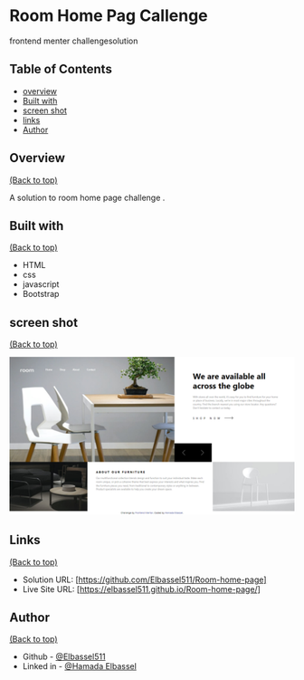 # Room Home Pag Callenge
 frontend menter challengesolution 

## Table of Contents

* [overview](#overview)
* [Built with](#built-with)
* [screen shot](#screen-shot)
* [links](#links)
* [Author](#author)

## Overview
[(Back to top)](#table-of-contents)

A solution to room home page challenge .

## Built with
[(Back to top)](#table-of-contents)
- HTML
- css
- javascript
- Bootstrap


## screen shot
[(Back to top)](#table-of-contents)

![Screenshot](images/Frontend%20Mentor%20_%20Room%20homepage.png)

## Links
[(Back to top)](#table-of-contents)

- Solution URL: [https://github.com/Elbassel511/Room-home-page]
- Live Site URL: [https://elbassel511.github.io/Room-home-page/]


## Author
[(Back to top)](#table-of-contents)

- Github - [@Elbassel511](https://github.com/Elbassel511)
- Linked in - [@Hamada Elbassel](https://www.linkedin.com/in/hamadaelbassel/)






